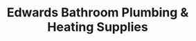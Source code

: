 ---
title: "Edwards Bathroom Plumbing & Heating Supplies"
url: /birmingham/edwards-bathroom-plumbing-und-heating-supplies/
shop: Baumarkt
---
